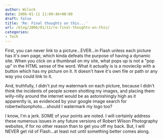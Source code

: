 ```yaml
---
author: Wilock
date: 2006-01-11 11:09:46+00:00
draft: false
title: 'Re: Final thoughts on this...'
url: /blog/2006/01/11/re-final-thoughts-on-this/
categories:
- Tech
---
```


First, you can never link to a picture...EVER...in Flash unless each picture has it's own page, which kinda defeats the purpose of having a dynamic site. When you click on a thumbnail on my site, what pops up is not a "pop up" in the HTML sense of the word. What it actually is is a movieclip with a button which has my picture on it. It doesn't have it's own file or path or any way you could link to it. 

And, truthfully, I didn't put my watermark on each picture, because I didn't think the incidents of people screen shotting my images,  and placing them willy-nilly around the internet would be as astonishingly high as it apparently is, as evidenced by your google image search for robertwilsonphoto....should I watermark my logo too?

I know, I'm a jerk. SOME of your points are noted. I will certainly address these numerous issues in any future versions of Robert Wilson Photography websites, if for no other reason than to get you off my back. But, I will NEVER get rid of Flash...at least not until something better comes along.

